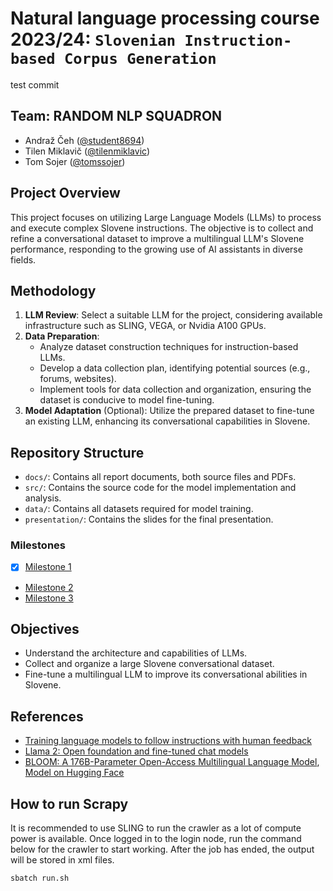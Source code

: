 # Natural language processing course 2023/24: `Slovenian Instruction-based Corpus Generation`
test commit

## Team: RANDOM NLP SQUADRON
- Andraž Čeh ([@student8694](https://github.com/student8694))
- Tilen Miklavič ([@tilenmiklavic](https://github.com/tilenmiklavic))
- Tom Sojer ([@tomssojer](https://github.com/tomssojer))


## Project Overview
This project focuses on utilizing Large Language Models (LLMs) to process and execute complex Slovene instructions. The objective is to collect and refine a conversational dataset to improve a multilingual LLM's Slovene performance, responding to the growing use of AI assistants in diverse fields.

## Methodology
1. **LLM Review**: Select a suitable LLM for the project, considering available infrastructure such as SLING, VEGA, or Nvidia A100 GPUs.
2. **Data Preparation**:
   - Analyze dataset construction techniques for instruction-based LLMs.
   - Develop a data collection plan, identifying potential sources (e.g., forums, websites).
   - Implement tools for data collection and organization, ensuring the dataset is conducive to model fine-tuning.
3. **Model Adaptation** (Optional): Utilize the prepared dataset to fine-tune an existing LLM, enhancing its conversational capabilities in Slovene.

## Repository Structure
- `docs/`: Contains all report documents, both source files and PDFs.
- `src/`: Contains the source code for the model implementation and analysis.
- `data/`: Contains all datasets required for model training.
- `presentation/`: Contains the slides for the final presentation.


### Milestones
- [x] [Milestone 1](https://github.com/UL-FRI-NLP-2023-2024/ul-fri-nlp-course-project-random_nlp_squadron/milestone/1) 
- [Milestone 2](https://github.com/UL-FRI-NLP-2023-2024/ul-fri-nlp-course-project-random_nlp_squadron/milestone/2) 
- [Milestone 3](https://github.com/UL-FRI-NLP-2023-2024/ul-fri-nlp-course-project-random_nlp_squadron/milestone/3) 

## Objectives
- Understand the architecture and capabilities of LLMs.
- Collect and organize a large Slovene conversational dataset.
- Fine-tune a multilingual LLM to improve its conversational abilities in Slovene.


## References
- [Training language models to follow instructions with human feedback](https://arxiv.org/abs/2203.02155)
- [Llama 2: Open foundation and fine-tuned chat models](https://arxiv.org/abs/2307.09288)
- [BLOOM: A 176B-Parameter Open-Access Multilingual Language Model](https://arxiv.org/abs/2211.05100), [Model on Hugging Face](https://huggingface.co/bigscience/bloom)

## How to run Scrapy
It is recommended to use SLING to run the crawler as a lot of compute power is available. Once logged in to the login node, run the command below for the crawler to start working. After the job has ended, the output will be stored in xml files.
```
sbatch run.sh
```
